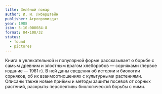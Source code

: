 ```yaml
---
title: Зелёный пожар
author: И. И. Либерштейн
publisher: Агропромиздат
year: 1988
isbn: 5-10-000084-8
format: 84×108/32
status:
  - found
  - pictures
---
```


Книга в увлекательной и популярной форме рассказывает о борьбе с самым древним и злостным врагом хлеборобов — сорняками (первое издание — 1981 г).
В ней даны сведения об истории и биологии сорняков, об их взаимоотношениях с культурными растениями. Описаны также новые приёмы и методы защиты посевов от сорных растений, раскрыты перспективы биологической борьбы с ними.
